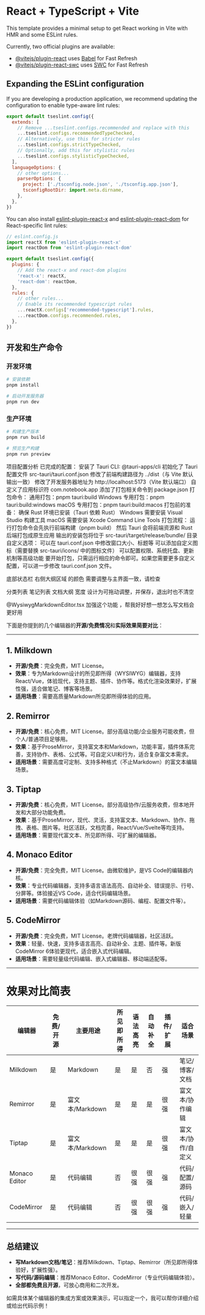 # React + TypeScript + Vite

This template provides a minimal setup to get React working in Vite with HMR and some ESLint rules.

Currently, two official plugins are available:

- [@vitejs/plugin-react](https://github.com/vitejs/vite-plugin-react/blob/main/packages/plugin-react) uses [Babel](https://babeljs.io/) for Fast Refresh
- [@vitejs/plugin-react-swc](https://github.com/vitejs/vite-plugin-react/blob/main/packages/plugin-react-swc) uses [SWC](https://swc.rs/) for Fast Refresh

## Expanding the ESLint configuration

If you are developing a production application, we recommend updating the configuration to enable type-aware lint rules:

```js
export default tseslint.config({
  extends: [
    // Remove ...tseslint.configs.recommended and replace with this
    ...tseslint.configs.recommendedTypeChecked,
    // Alternatively, use this for stricter rules
    ...tseslint.configs.strictTypeChecked,
    // Optionally, add this for stylistic rules
    ...tseslint.configs.stylisticTypeChecked,
  ],
  languageOptions: {
    // other options...
    parserOptions: {
      project: ['./tsconfig.node.json', './tsconfig.app.json'],
      tsconfigRootDir: import.meta.dirname,
    },
  },
})
```

You can also install [eslint-plugin-react-x](https://github.com/Rel1cx/eslint-react/tree/main/packages/plugins/eslint-plugin-react-x) and [eslint-plugin-react-dom](https://github.com/Rel1cx/eslint-react/tree/main/packages/plugins/eslint-plugin-react-dom) for React-specific lint rules:

```js
// eslint.config.js
import reactX from 'eslint-plugin-react-x'
import reactDom from 'eslint-plugin-react-dom'

export default tseslint.config({
  plugins: {
    // Add the react-x and react-dom plugins
    'react-x': reactX,
    'react-dom': reactDom,
  },
  rules: {
    // other rules...
    // Enable its recommended typescript rules
    ...reactX.configs['recommended-typescript'].rules,
    ...reactDom.configs.recommended.rules,
  },
})
```

## 开发和生产命令

### 开发环境
```bash
# 安装依赖
pnpm install

# 启动开发服务器
pnpm run dev
```

### 生产环境
```bash
# 构建生产版本
pnpm run build

# 预览生产构建
pnpm run preview
```


项目配置分析
已完成的配置：
安装了 Tauri CLI: @tauri-apps/cli
初始化了 Tauri 配置文件 src-tauri/tauri.conf.json
修改了前端构建路径为 ../dist（与 Vite 默认输出一致）
修改了开发服务器地址为 http://localhost:5173（Vite 默认端口）
自定义了应用标识符 com.notebook.app
添加了打包相关命令到 package.json
打包命令：
通用打包：pnpm tauri:build
Windows 专用打包：pnpm tauri:build:windows
macOS 专用打包：pnpm tauri:build:macos
打包前的准备：
确保 Rust 环境已安装（Tauri 依赖 Rust）
Windows 需要安装 Visual Studio 构建工具
macOS 需要安装 Xcode Command Line Tools
打包流程：
运行打包命令会先执行前端构建（pnpm build）
然后 Tauri 会将前端资源和 Rust 后端打包成原生应用
输出的安装包将位于 src-tauri/target/release/bundle/ 目录
自定义选项：
可以在 tauri.conf.json 中修改窗口大小、标题等
可以添加自定义图标（需要替换 src-tauri/icons/ 中的图标文件）
可以配置权限、系统托盘、更新机制等高级功能
要开始打包，只需运行相应的命令即可。如果您需要更多自定义配置，可以进一步修改 tauri.conf.json 文件。



底部状态栏  右侧大纲区域 的颜色 需要调整与主界面一致，请检查

 分类列表   笔记列表 文档大纲 宽度 设计为可拖动调整，并保存，退出时也不清空


 @WysiwygMarkdownEditor.tsx  加强这个功能 ，帮我好好想一想怎么写文档会更好用 




 下面是你提到的几个编辑器的**开源/免费情况**和**实际效果简要对比**：

---

## 1. Milkdown
- **开源/免费**：完全免费，MIT License。
- **效果**：专为Markdown设计的所见即所得（WYSIWYG）编辑器，支持React/Vue，体验现代，支持主题、插件、协作等。格式化渲染效果好，扩展性强，适合做笔记、博客等场景。
- **适用场景**：需要高质量Markdown所见即所得体验的应用。

## 2. Remirror
- **开源/免费**：核心免费，MIT License。部分高级功能/企业服务可能收费，但个人/普通项目足够用。
- **效果**：基于ProseMirror，支持富文本和Markdown，功能丰富，插件体系完善，支持协作、表格、公式等。可自定义UI和行为，适合复杂富文本需求。
- **适用场景**：需要高度可定制、支持多种格式（不止Markdown）的富文本编辑场景。

## 3. Tiptap
- **开源/免费**：核心免费，MIT License。部分高级协作/云服务收费，但本地开发和大部分功能免费。
- **效果**：基于ProseMirror，现代、灵活，支持富文本、Markdown、协作、拖拽、表格、图片等。社区活跃，文档完善，React/Vue/Svelte等均支持。
- **适用场景**：需要现代富文本、所见即所得、可扩展的编辑器。

## 4. Monaco Editor
- **开源/免费**：完全免费，MIT License。由微软维护，是VS Code的编辑器内核。
- **效果**：专业代码编辑器，支持多语言语法高亮、自动补全、错误提示、行号、分屏等。体验接近VS Code，适合代码编辑场景。
- **适用场景**：需要代码编辑体验（如Markdown源码、编程、配置文件等）。

## 5. CodeMirror
- **开源/免费**：完全免费，MIT License。老牌代码编辑器，社区活跃。
- **效果**：轻量、快速，支持多语言高亮、自动补全、主题、插件等。新版CodeMirror 6体验更现代，适合嵌入式代码编辑。
- **适用场景**：需要轻量级代码编辑、嵌入式编辑器、移动端适配等。

---

# 效果对比简表

| 编辑器         | 免费/开源 | 主要用途         | 所见即所得 | 语法高亮 | 自动补全 | 插件/扩展 | 适合场景           |
|----------------|-----------|------------------|------------|----------|----------|------------|--------------------|
| Milkdown       | 是        | Markdown         | 是         | 是       | 否       | 强         | 笔记/博客/文档     |
| Remirror       | 是        | 富文本/Markdown  | 是         | 是       | 是       | 很强       | 富文本/协作编辑    |
| Tiptap         | 是        | 富文本/Markdown  | 是         | 是       | 是       | 很强       | 富文本/协作/自定义 |
| Monaco Editor  | 是        | 代码编辑         | 否         | 很强     | 很强     | 强         | 代码/配置/源码     |
| CodeMirror     | 是        | 代码编辑         | 否         | 很强     | 很强     | 强         | 代码/嵌入/轻量     |

---

## 总结建议

- **写Markdown文档/笔记**：推荐Milkdown、Tiptap、Remirror（所见即所得体验好，扩展性强）。
- **写代码/源码编辑**：推荐Monaco Editor、CodeMirror（专业代码编辑体验）。
- **全部都免费且开源**，可放心商用和二次开发。

如需具体某个编辑器的集成方案或效果演示，可以指定一个，我可以帮你详细介绍或给出代码示例！